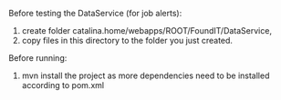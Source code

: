 Before testing the DataService (for job alerts):
1. create folder catalina.home/webapps/ROOT/FoundIT/DataService,
2. copy files in this directory to the folder you just created.

Before running:
1. mvn install the project as more dependencies need to be installed according to pom.xml

